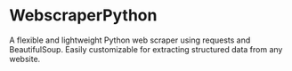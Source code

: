 # WebscraperPython
A flexible and lightweight Python web scraper using requests and BeautifulSoup. Easily customizable for extracting structured data from any website.
